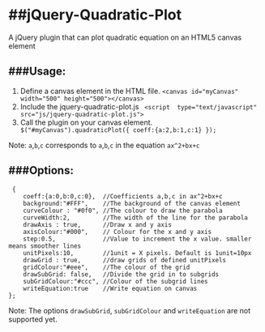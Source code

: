 ##jQuery-Quadratic-Plot
=====================

A jQuery plugin that can plot quadratic equation on an HTML5 canvas element

###Usage:
------
1. Define a canvas element in the HTML file.
         `<canvas id="myCanvas" width="500" height="500"></canvas>`
2. Include the jquery-quadratic-plot.js 
        ` <script  type="text/javascript" src="js/jquery-quadratic-plot.js">`
3. Call the plugin on your canvas element. 
        ` $("#myCanvas").quadraticPlot({
                                        coeff:{a:2,b:1,c:1}
                                    });`

Note: `a`,`b`,`c` corresponds to `a`,`b`,`c` in the equation `ax^2+bx+c`


###Options:
--------

     {
        coeff:{a:0,b:0,c:0},  //Coefficients a,b,c in ax^2+bx+c
        background:"#FFF",    //The background of the canvas element 
        curveColour : "#0f0", //The colour to draw the parabola
        curveWidth:2,         //The width of the line for the parabola
        drawAxis : true,      //Draw x and y axis
        axisColour:"#000",    // Colour for the x and y axis
        step:0.5,             //Value to increment the x value. smaller means smoother lines
        unitPixels:10,        //1unit = X pixels. Default is 1unit=10px
        drawGrid : true,      //draw grids of defined unitPixels
        gridColour:"#eee",    //The colour of the grid
        drawSubGrid: false,   //Divide the grid in to subgrids
        subGridColour:"#ccc", //Colour of the subgrid lines
        writeEquation:true    //Write equation on canvas
    };



Note: The options `drawSubGrid`, `subGridColour` and `writeEquation` are not supported yet.

